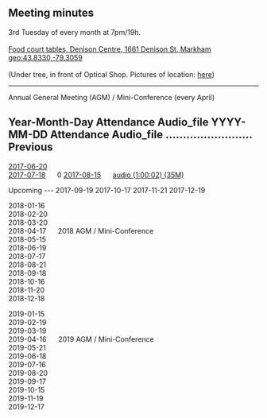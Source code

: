 Meeting minutes
---
3rd Tuesday of every month at 7pm/19h.  
<br><a href="https://maps.google.com/maps?f=q&hl=en&q=Denison+Centre+(Food+court+tables),+1661+Denison+St,+Markham" target='_blank'>Food court tables, Denison Centre, 1661 Denison St, Markham</a>
<br><a href="http://www.openstreetmap.org/?mlat=43.8330&mlon=-79.3059">geo:43.8330,-79.3059</a>
<br>
<br>(Under tree, in front of Optical Shop.  Pictures of location: <a href="../../images/mall/index.html" target='_blank'>here</a>)


<hr>
Annual General Meeting (AGM) / Mini-Conference (every April)

Year-Month-Day Attendance Audio\_file
YYYY-MM-DD Attendance Audio\_file
.........................
<span id="Previous" />	
Previous
---
[2017-06-20](2017/06/20/2017-06-20.html)  
[2017-07-18](2017/07/18/2017-07-18.html) &nbsp;&nbsp;&nbsp;&nbsp; 0
[2017-08-15](2017/08/15/2017-08-15.html) &nbsp;&nbsp;&nbsp;&nbsp; [audio (1:00:02) (35M)](2017/08/15/2017-08-15.ogg) 

<span id="Upcoming" />	
Upcoming
---
2017-09-19  
2017-10-17  
2017-11-21  
2017-12-19  
  
2018-01-16  
2018-02-20  
2018-03-20  
2018-04-17 &nbsp;&nbsp;&nbsp;&nbsp;  2018 AGM / Mini-Conference  
2018-05-15  
2018-06-19  
2018-07-17  
2018-08-21  
2018-09-18  
2018-10-16  
2018-11-20  
2018-12-18  

2019-01-15  
2019-02-19  
2019-03-19  
2019-04-16  &nbsp;&nbsp;&nbsp;&nbsp;  2019 AGM / Mini-Conference   
2019-05-21  
2019-06-18  
2019-07-16  
2019-08-20  
2019-09-17  
2019-10-15  
2019-11-19  
2019-12-17  
